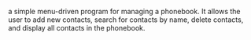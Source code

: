 a simple menu-driven program for managing a phonebook. It allows the user to add new contacts, search for contacts by name, delete contacts, and display all contacts in the phonebook.
